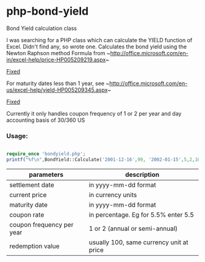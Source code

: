 php-bond-yield
==============

Bond Yield calculation class

I was searching for a PHP class which can calculate the YIELD function of Excel. Didn't find any, so wrote one.
Calculates the bond yield using the Newton Raphson method
Formula from ~http://office.microsoft.com/en-in/excel-help/price-HP005209219.aspx~

[Fixed](https://web.archive.org/web/20140502012820/http://office.microsoft.com/en-in/excel-help/price-HP005209219.aspx)

For maturity dates less than 1 year, see ~http://office.microsoft.com/en-us/excel-help/yield-HP005209345.aspx~

[Fixed](https://web.archive.org/web/20130118021418/http://office.microsoft.com/en-us/excel-help/yield-HP005209345.aspx)


Currently it only handles coupon frequency of 1 or 2 per year and day accounting basis of 30/360 US


### Usage: 

```php

require_once 'bondyield.php';
printf("%f\n",BondYield::Calculate('2001-12-16',99, '2002-01-15',5,2,100));
```


parameters     | description
---------------|--------------
settlement date| in yyyy-mm-dd format
current price | in currency units
maturity date | in yyyy-mm-dd format
coupon rate | in percentage. Eg for 5.5% enter 5.5
coupon frequency per year | 1 or 2 (annual or semi-annual)
redemption value |usually 100, same currency unit at price 
 

